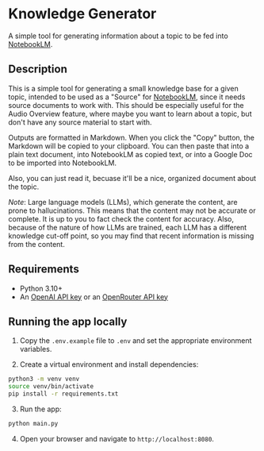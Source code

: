 # Knowledge Generator
A simple tool for generating information about a topic to be fed into [NotebookLM](https://notebooklm.google.com/).

## Description

This is a simple tool for generating a small knowledge base for a given topic, intended to be used as a "Source" for <a href="https://notebooklm.google.com/" target="_blank">NotebookLM</a>, since it needs source documents to work with. This should be especially useful for the Audio Overview feature, where maybe you want to learn about a topic, but don't have any source material to start with.

Outputs are formatted in <a href="https://www.markdownguide.org/" target="_blank"></a>Markdown</a>. When you click the "Copy" button, the Markdown will be copied to your clipboard. You can then paste that into a plain text document, into NotebookLM as copied text, or into a Google Doc to be imported into NotebookLM.

Also, you can just read it, becuase it'll be a nice, organized document about the topic.

_Note_: Large language models (LLMs), which generate the content, are prone to hallucinations. This means that the content may not be accurate or complete. It is up to you to fact check the content for accuracy. Also, because of the nature of how LLMs are trained, each LLM has a different knowledge cut-off point, so you may find that recent information is missing from the content.

## Requirements

- Python 3.10+
- An [OpenAI API key](https://openai.com/index/openai-api/) or an [OpenRouter API key](https://openrouter.ai/)

## Running the app locally

1. Copy the `.env.example` file to `.env` and set the appropriate environment variables.

2. Create a virtual environment and install dependencies:

```bash
python3 -m venv venv
source venv/bin/activate
pip install -r requirements.txt
```

3. Run the app:

```bash
python main.py
```

4. Open your browser and navigate to `http://localhost:8080`.